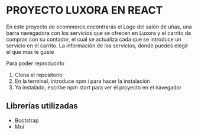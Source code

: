 # PROYECTO LUXORA EN REACT

En este proyecto de ecommerce,encontrarás el Logo del salón de uñas, una barra navegadora con los servicios que se ofrecen en Luxora y el carrito de compras con su contador, el cual se actualiza cada que se introduce un servicio en el carrito.
La información de los servicios, donde puedes elegir el que mas te guste 

Para poder reproducirlo

1. Clona el repositorio
2. En la terminal, introduce npm i para hacer la instalación
3. Ya instalado, escribe npm start para ver el proyecto en el navegador

## Librerías utilizadas

* Bootstrap
* Mui


